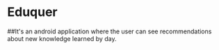 # Eduquer
##It's an android application where the user can see recommendations about new knowledge learned by day.
